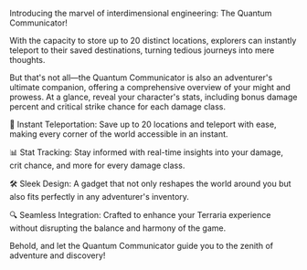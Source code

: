 Introducing the marvel of interdimensional engineering: The Quantum Communicator!

With the capacity to store up to 20 distinct locations, explorers can instantly teleport to their saved destinations, turning tedious journeys into mere thoughts.

But that's not all—the Quantum Communicator is also an adventurer's ultimate companion, offering a comprehensive overview of your might and prowess. At a glance, reveal your character's stats, including bonus damage percent and critical strike chance for each damage class. 

🌌 Instant Teleportation: Save up to 20 locations and teleport with ease, making every corner of the world accessible in an instant.

📊 Stat Tracking: Stay informed with real-time insights into your damage, crit chance, and more for every damage class.

🛠️ Sleek Design: A gadget that not only reshapes the world around you but also fits perfectly in any adventurer's inventory.

🔍 Seamless Integration: Crafted to enhance your Terraria experience without disrupting the balance and harmony of the game.

Behold, and let the Quantum Communicator guide you to the zenith of adventure and discovery!